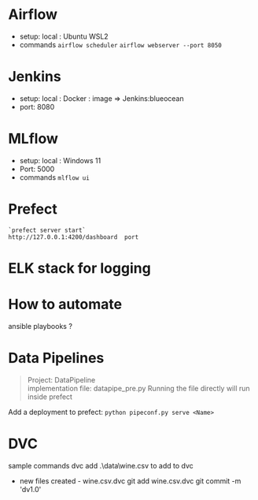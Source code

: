 

# Airflow
- setup: local : Ubuntu WSL2
- commands
    `airflow scheduler`
    ` airflow webserver --port 8050  `

# Jenkins
- setup: local : Docker : image => Jenkins:blueocean
- port: 8080

# MLflow
- setup: local : Windows 11
- Port: 5000
- commands
    ` mlflow ui  `

# Prefect
    `prefect server start`
    http://127.0.0.1:4200/dashboard  port
    


# ELK stack for logging




# How to automate

ansible playbooks ?


# Data Pipelines
> Project: DataPipeline <br/>
implementation file: datapipe_pre.py
Running the file directly will run inside prefect

Add a deployment to prefect: `python pipeconf.py serve <Name>`




# DVC
sample commands
dvc add .\data\wine.csv  to add to dvc

- new files created - wine.csv.dvc
git add wine.csv.dvc
git commit -m 'dv1.0'



